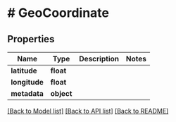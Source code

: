 # # GeoCoordinate

## Properties

Name | Type | Description | Notes
------------ | ------------- | ------------- | -------------
**latitude** | **float** |  |
**longitude** | **float** |  |
**metadata** | **object** |  |

[[Back to Model list]](../../README.md#models) [[Back to API list]](../../README.md#endpoints) [[Back to README]](../../README.md)

